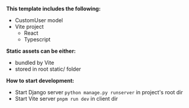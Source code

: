 **This template includes the following:**
- CustomUser model
- Vite project 
    - React
    - Typescript

**Static assets can be either:**
- bundled by Vite
- stored in root static/ folder

**How to start development:**
- Start Django server `python manage.py runserver` in project's root dir
- Start Vite server `pnpm run dev` in client dir
